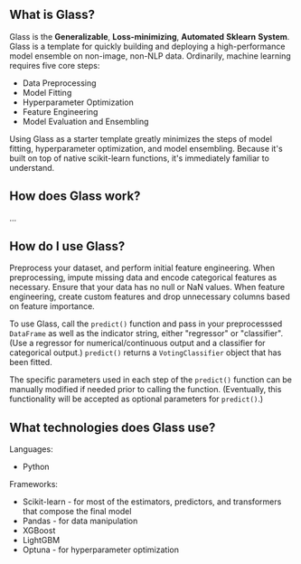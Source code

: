 ## What is Glass?
Glass is the **Generalizable**, **Loss-minimizing**, **Automated** **Sklearn** **System**. Glass is a template for quickly building and deploying a high-performance model ensemble on non-image, non-NLP data. Ordinarily, machine learning requires five core steps:
 * Data Preprocessing
 * Model Fitting
 * Hyperparameter Optimization
 * Feature Engineering 
 * Model Evaluation and Ensembling 
 
Using Glass as a starter template greatly minimizes the steps of model fitting, hyperparameter optimization, and model ensembling. Because it's built on top of native scikit-learn functions, it's immediately familiar to understand.

## How does Glass work? 
...

## How do I use Glass?
Preprocess your dataset, and perform initial feature engineering. When preprocessing, impute missing data and encode categorical features as necessary. Ensure that your data has no null or NaN values. When feature engineering, create custom features and drop unnecessary columns based on feature importance. 

To use Glass, call the `predict()` function and pass in your preprocesssed `DataFrame` as well as the indicator string, either "regressor" or "classifier". (Use a regressor for numerical/continuous output and a classifier for categorical output.) `predict()` returns a `VotingClassifier` object that has been fitted. 

The specific parameters used in each step of the `predict()` function can be manually modified if needed prior to calling the function. (Eventually, this functionality will be accepted as optional parameters for `predict()`.) 

## What technologies does Glass use? 
Languages:
* Python

Frameworks: 
* Scikit-learn - for most of the estimators, predictors, and transformers that compose the final model
* Pandas - for data manipulation 
* XGBoost 
* LightGBM 
* Optuna - for hyperparameter optimization 
